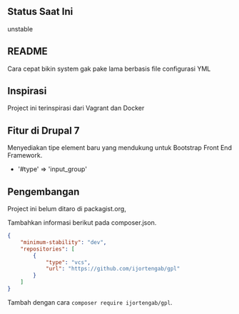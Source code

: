 ## Status Saat Ini

unstable

## README

Cara cepat bikin system gak pake lama berbasis file configurasi YML

## Inspirasi

Project ini terinspirasi dari Vagrant dan Docker

## Fitur di Drupal 7

Menyediakan tipe element baru yang mendukung untuk Bootstrap Front End Framework.

- '#type' => 'input_group'

## Pengembangan

Project ini belum ditaro di packagist.org,

Tambahkan informasi berikut pada composer.json.

```json
{
    "minimum-stability": "dev",
    "repositories": [
        {
            "type": "vcs",
            "url": "https://github.com/ijortengab/gpl"
        }
    ]
}
```

Tambah dengan cara `composer require ijortengab/gpl`.
